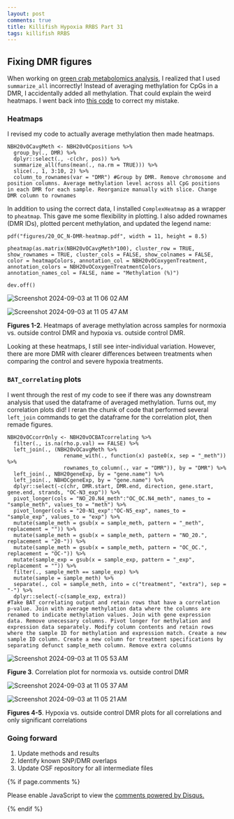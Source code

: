 ```yaml
---
layout: post
comments: true
title: Killifish Hypoxia RRBS Part 31
tags: killifish RRBS
---
```


## Fixing DMR figures

When working on [green crab metabolomics analysis](https://yaaminiv.github.io/Green-Crab-Experiment-Part30/), I realized that I used `summarize_all` incorrectly! Instead of averaging methylation for CpGs in a DMR, I accidentally added all methylation. That could explain the weird heatmaps. I went back into [this code](https://github.com/yaaminiv/killifish-hypoxia-RRBS/blob/main/code/08-annotate-DMR.Rmd) to correct my mistake.

### Heatmaps

I revised my code to actually average methylation then made heatmaps.

```
NBH20vOCavgMeth <- NBH20vOCpositions %>%
  group_by(., DMR) %>%
  dplyr::select(., -c(chr, pos)) %>%
  summarize_all(funs(mean(., na.rm = TRUE))) %>%
  slice(., 1, 3:10, 2) %>%
  column_to_rownames(var = "DMR") #Group by DMR. Remove chromosome and position columns. Average methylation level across all CpG positions in each DMR for each sample. Reorganize manually with slice. Change DMR column to rownames
```

In addition to using the correct data, I installed `ComplexHeatmap` as a wrapper to `pheatmap`. This gave me some flexibility in plotting. I also added rownames (DMR IDs), plotted percent methylation, and updated the legend name:

```
pdf("figures/20_OC_N-DMR-heatmap.pdf", width = 11, height = 8.5)

pheatmap(as.matrix(NBH20vOCavgMeth*100), cluster_row = TRUE, show_rownames = TRUE, cluster_cols = FALSE, show_colnames = FALSE, color = heatmapColors, annotation_col = NBH20vOCoxygenTreatment, annotation_colors = NBH20vOCoxygenTreatmentColors, annotation_names_col = FALSE, name = "Methylation (%)")

dev.off()
```

![Screenshot 2024-09-03 at 11 06 02 AM](https://github.com/user-attachments/assets/2f3d500e-5871-4b97-82d9-3f7468db175c)

![Screenshot 2024-09-03 at 11 05 47 AM](https://github.com/user-attachments/assets/cd0574f7-77f6-4135-83ff-e5647d3e9710)

**Figures 1-2**. Heatmaps of average methylation across samples for normoxia vs. outside control DMR and hypoxia vs. outside control DMR.

Looking at these heatmaps, I still see inter-individual variation. However, there are more DMR with clearer differences between treatments when comparing the control and severe hypoxia treatments.

### `BAT_correlating` plots

I went through the rest of my code to see if there was any downstream analysis that used the dataframe of averaged methylation. Turns out, my correlation plots did! I reran the chunk of code that performed several `left_join` commands to get the dataframe for the correlation plot, then remade figures.

```
NBH20vOCcorrOnly <- NBH20vOCBATcorrelating %>%
  filter(., is.na(rho.p.val) == FALSE) %>%
  left_join(., (NBH20vOCavgMeth %>%
                  rename_with(., function(x) paste0(x, sep = "_meth")) %>%
                  rownames_to_column(., var = "DMR")), by = "DMR") %>%
  left_join(., NBH20geneExp, by = "gene.name") %>%
  left_join(., NBHOCgeneExp, by = "gene.name") %>%
  dplyr::select(-c(chr, DMR.start, DMR.end, direction, gene.start, gene.end, strands, "OC-N3_exp")) %>%
  pivot_longer(cols = "NO_20.N4_meth":"OC_OC.N4_meth", names_to = "sample_meth", values_to = "meth") %>%
  pivot_longer(cols = "20-N1_exp":"OC-N5_exp", names_to = "sample_exp", values_to = "exp") %>%
  mutate(sample_meth = gsub(x = sample_meth, pattern = "_meth", replacement = "")) %>%
  mutate(sample_meth = gsub(x = sample_meth, pattern = "NO_20.", replacement = "20-")) %>%
  mutate(sample_meth = gsub(x = sample_meth, pattern = "OC_OC.", replacement = "OC-")) %>%
  mutate(sample_exp = gsub(x = sample_exp, pattern = "_exp", replacement = "")) %>%
  filter(., sample_meth == sample_exp) %>%
  mutate(sample = sample_meth) %>%
  separate(., col = sample_meth, into = c("treatment", "extra"), sep = "-") %>%
  dplyr::select(-c(sample_exp, extra))
#Take BAT_correlating output and retain rows that have a correlation p-value. Join with average methylation data where the columns are renamed to indicate methylation values. Join with gene expression data. Remove unecessary columns. Pivot longer for methylation and expression data separately. Modify column contents and retain rows where the sample ID for methylation and expression match. Create a new sample ID column. Create a new column for treatment specifications by separating defunct sample_meth column. Remove extra columns
```

![Screenshot 2024-09-03 at 11 05 53 AM](https://github.com/user-attachments/assets/40304d69-c11f-44c4-8ae4-0020b5e3192e)

**Figure 3**. Correlation plot for normoxia vs. outside control DMR

![Screenshot 2024-09-03 at 11 05 37 AM](https://github.com/user-attachments/assets/138f3e58-456c-4bbc-8660-07652d8a9a22)

![Screenshot 2024-09-03 at 11 05 21 AM](https://github.com/user-attachments/assets/903a8860-1d61-4063-bdb2-432c662995a6)

**Figures 4-5**. Hypoxia vs. outside control DMR plots for all correlations and only significant correlations

### Going forward

1. Update methods and results
5. Identify known SNP/DMR overlaps
6. Update OSF repository for all intermediate files

{% if page.comments %}

<div id="disqus_thread"></div>
<script>

/**
*  RECOMMENDED CONFIGURATION VARIABLES: EDIT AND UNCOMMENT THE SECTION BELOW TO INSERT DYNAMIC VALUES FROM YOUR PLATFORM OR CMS.
*  LEARN WHY DEFINING THESE VARIABLES IS IMPORTANT: https://disqus.com/admin/universalcode/#configuration-variables*/
/*
var disqus_config = function () {
this.page.url = PAGE_URL;  // Replace PAGE_URL with your page's canonical URL variable
this.page.identifier = PAGE_IDENTIFIER; // Replace PAGE_IDENTIFIER with your page's unique identifier variable
};
*/
(function() { // DON'T EDIT BELOW THIS LINE
var d = document, s = d.createElement('script');
s.src = 'https://the-responsible-grad-student.disqus.com/embed.js';
s.setAttribute('data-timestamp', +new Date());
(d.head || d.body).appendChild(s);
})();
</script>
<noscript>Please enable JavaScript to view the <a href="https://disqus.com/?ref_noscript">comments powered by Disqus.</a></noscript>

{% endif %}

<script id="dsq-count-scr" src="//the-responsible-grad-student.disqus.com/count.js" async></script>
